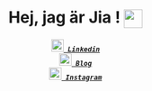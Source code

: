   <h1 align="center"> Hej, jag är Jia ! <img align="center" src="https://github.com/rajput2107/rajput2107/blob/master/Assets/Handshake.gif" height="33px" /></h1>
  <div align="center">

</div>
<h5 align="center">
  <code><a href="https://www.linkedin.com/in/jiajang/" title="LinkedIn"><img width="22" src="https://github.com/zumrudu-anka/zumrudu-anka/blob/master/images/linkedin.svg"> Linkedin</a></code><br>
  <code><a href="https://hejnino.tistory.com/" title="Tistory Profile"><img width="22" src="https://t1.kakaocdn.net/kakaocorp/kakaocorp/admin/5a539919017800001.png"> Blog</a></code><br>
  <code><a href="https://www.instagram.com/dazezd_z/" title="Instagram Profile"><img width="22" src="https://github.com/zumrudu-anka/zumrudu-anka/blob/master/images/instagram.svg"> Instagram</a></code>
</h5>
